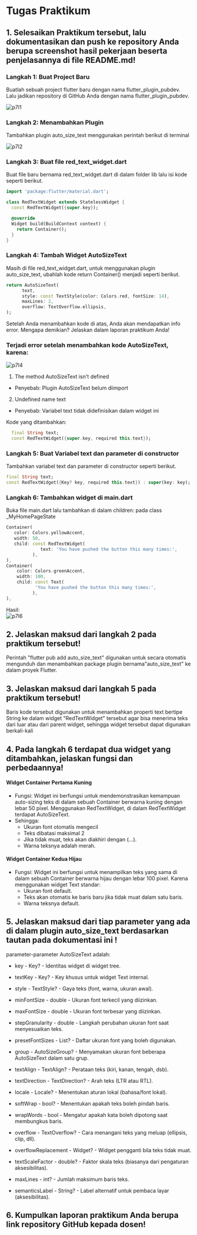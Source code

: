 # Tugas Praktikum

## 1. Selesaikan Praktikum tersebut, lalu dokumentasikan dan push ke repository Anda berupa screenshot hasil pekerjaan beserta penjelasannya di file README.md!

### Langkah 1: Buat Project Baru

Buatlah sebuah project flutter baru dengan nama flutter_plugin_pubdev. Lalu jadikan repository di GitHub Anda dengan nama flutter_plugin_pubdev.

![p7l1](./img/P7L1.png)

### Langkah 2: Menambahkan Plugin

Tambahkan plugin auto_size_text menggunakan perintah berikut di terminal

![p7l2](./img/P7L2.png)

### Langkah 3: Buat file red_text_widget.dart

Buat file baru bernama red_text_widget.dart di dalam folder lib lalu isi kode seperti berikut.

```dart
import 'package:flutter/material.dart';

class RedTextWidget extends StatelessWidget {
  const RedTextWidget({super.key});

  @override
  Widget build(BuildContext context) {
    return Container();
  }
}
```

### Langkah 4: Tambah Widget AutoSizeText

Masih di file red_text_widget.dart, untuk menggunakan plugin auto_size_text, ubahlah kode return Container() menjadi seperti berikut.

```dart
return AutoSizeText(
      text,
      style: const TextStyle(color: Colors.red, fontSize: 14),
      maxLines: 2,
      overflow: TextOverflow.ellipsis,
);
```

Setelah Anda menambahkan kode di atas, Anda akan mendapatkan info error. Mengapa demikian? Jelaskan dalam laporan praktikum Anda!

### Terjadi error setelah menambahkan kode AutoSizeText, karena:

![p7l4](./img/P7L4.png)

1. The method AutoSizeText isn't defined

- Penyebab: Plugin AutoSizeText belum diimport

2. Undefined name text

- Penyebab: Variabel text tidak didefinisikan dalam widget ini

Kode yang ditambahkan:

```dart
  final String text;
  const RedTextWidget({super.key, required this.text});
```

### Langkah 5: Buat Variabel text dan parameter di constructor

Tambahkan variabel text dan parameter di constructor seperti berikut.

```dart
final String text;
const RedTextWidget({Key? key, required this.text}) : super(key: key);
```

### Langkah 6: Tambahkan widget di main.dart

Buka file main.dart lalu tambahkan di dalam children: pada class \_MyHomePageState

```dart
Container(
   color: Colors.yellowAccent,
   width: 50,
   child: const RedTextWidget(
             text: 'You have pushed the button this many times:',
          ),
),
Container(
    color: Colors.greenAccent,
    width: 100,
    child: const Text(
           'You have pushed the button this many times:',
          ),
),
```

Hasil:\
![p7l6](./img/P7L6.png)

## 2. Jelaskan maksud dari langkah 2 pada praktikum tersebut!

Perintah "flutter pub add auto_size_text" digunakan untuk secara otomatis mengunduh dan menambahkan package plugin bernama"auto_size_text" ke dalam proyek Flutter.

## 3. Jelaskan maksud dari langkah 5 pada praktikum tersebut!

Baris kode tersebut digunakan untuk menambahkan properti text bertipe String ke dalam widget "RedTextWidget" tersebut agar bisa menerima teks dari luar atau dari parent widget, sehingga widget tersebut dapat digunakan berkali-kali

## 4. Pada langkah 6 terdapat dua widget yang ditambahkan, jelaskan fungsi dan perbedaannya!

#### Widget Container Pertama Kuning

- Fungsi: Widget ini berfungsi untuk mendemonstrasikan kemampuan auto-sizing teks di dalam sebuah Container berwarna kuning dengan lebar 50 pixel. Menggunakan RedTextWidget, di dalam RedTextWidget terdapat AutoSizeText.
- Sehingga:
  - Ukuran font otomatis mengecil 
  - Teks dibatasi maksimal 2
  - Jika tidak muat, teks akan diakhiri dengan (...).
  - Warna teksnya adalah merah.

#### Widget Container Kedua Hijau

- Fungsi: Widget ini berfungsi untuk menampilkan teks yang sama di dalam sebuah Container berwarna hijau dengan lebar 100 pixel. Karena menggunakan widget Text standar:
  - Ukuran font default.
  - Teks akan otomatis ke baris baru jika tidak muat dalam satu baris.
  - Warna teksnya default.

## 5. Jelaskan maksud dari tiap parameter yang ada di dalam plugin auto_size_text berdasarkan tautan pada dokumentasi ini !

parameter-parameter AutoSizeText adalah:

- key - Key? - Identitas widget di widget tree.

- textKey - Key? - Key khusus untuk widget Text internal.

- style - TextStyle? - Gaya teks (font, warna, ukuran awal).

- minFontSize - double - Ukuran font terkecil yang diizinkan.

- maxFontSize - double - Ukuran font terbesar yang diizinkan.

- stepGranularity - double - Langkah perubahan ukuran font saat menyesuaikan teks.

- presetFontSizes - List<double>? - Daftar ukuran font yang boleh digunakan.

- group - AutoSizeGroup? - Menyamakan ukuran font beberapa AutoSizeText dalam satu grup.

- textAlign - TextAlign? - Perataan teks (kiri, kanan, tengah, dsb).

- textDirection - TextDirection? - Arah teks (LTR atau RTL).

- locale - Locale? - Menentukan aturan lokal (bahasa/font lokal).

- softWrap - bool? - Menentukan apakah teks boleh pindah baris.

- wrapWords - bool - Mengatur apakah kata boleh dipotong saat membungkus baris.

- overflow - TextOverflow? - Cara menangani teks yang meluap (ellipsis, clip, dll).

- overflowReplacement - Widget? - Widget pengganti bila teks tidak muat.

- textScaleFactor - double? - Faktor skala teks (biasanya dari pengaturan aksesibilitas).

- maxLines - int? - Jumlah maksimum baris teks.

- semanticsLabel - String? - Label alternatif untuk pembaca layar (aksesibilitas).

## 6. Kumpulkan laporan praktikum Anda berupa link repository GitHub kepada dosen!
